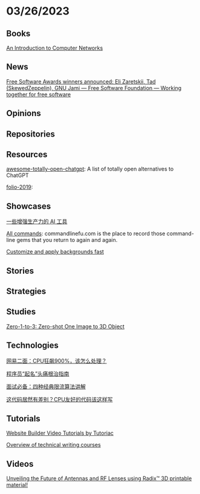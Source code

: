 # 03/26/2023

## Books
[An Introduction to Computer Networks](https://intronetworks.cs.luc.edu/)

## News
[Free Software Awards winners announced: Eli Zaretskii, Tad (SkewedZeppelin), GNU Jami — Free Software Foundation — Working together for free software](https://www.fsf.org/news/free-software-awards-winners-announced-eli-zaretskii-tad-skewedzeppelin-gnu-jami)

## Opinions

## Repositories

## Resources
[awesome-totally-open-chatgpt](https://github.com/nichtdax/awesome-totally-open-chatgpt): A list of totally open alternatives to ChatGPT

[folio-2019](https://github.com/brunosimon/folio-2019): 

## Showcases
[一些增强生产力的 AI 工具](https://www.oschina.net/project/awesome?columnId=49)

[All commands](https://www.commandlinefu.com/commands/browse): commandlinefu.com is the place to record those command-line gems that you return to again and again.

[Customize and apply backgrounds fast](https://www.svgbackgrounds.com/)

## Stories

## Strategies

## Studies
[Zero-1-to-3: Zero-shot One Image to 3D Object](https://zero123.cs.columbia.edu/)

## Technologies
[网易二面：CPU狂飙900%，该怎么处理？](https://mp.weixin.qq.com/s/MZam941snuuV5AXlLDEj2A)

[程序员“起名”头痛根治指南](https://mp.weixin.qq.com/s/loaaKlE44P4VxMgLY3f2hw)

[面试必备：四种经典限流算法讲解](https://mp.weixin.qq.com/s/E66XN_hrE7OlWRKuEPRj0w)

[这代码居然有差别？CPU友好的代码该这样写](https://zhuanlan.zhihu.com/p/613513494)

## Tutorials
[Website Builder Video Tutorials by Tutoriac](https://tutoriac.com/)

[Overview of technical writing courses](https://developers.google.com/tech-writing/overview)

## Videos
[Unveiling the Future of Antennas and RF Lenses using Radix™ 3D printable material!](https://www.youtube.com/watch?v=3YMRfw0uWlw)
